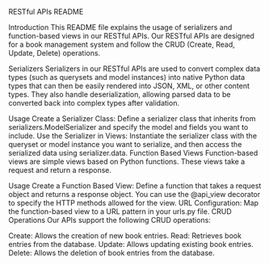 RESTful APIs README


Introduction
This README file explains the usage of serializers and function-based views in our RESTful APIs. Our RESTful APIs are designed for a book management system and follow the CRUD (Create, Read, Update, Delete) operations.

Serializers
Serializers in our RESTful APIs are used to convert complex data types (such as querysets and model instances) into native Python data types that can then be easily rendered into JSON, XML, or other content types. They also handle deserialization, allowing parsed data to be converted back into complex types after validation.

Usage
Create a Serializer Class: Define a serializer class that inherits from serializers.ModelSerializer and specify the model and fields you want to include.
Use the Serializer in Views: Instantiate the serializer class with the queryset or model instance you want to serialize, and then access the serialized data using serializer.data.
Function Based Views
Function-based views are simple views based on Python functions. These views take a request and return a response.

Usage
Create a Function Based View: Define a function that takes a request object and returns a response object. You can use the @api_view decorator to specify the HTTP methods allowed for the view.
URL Configuration: Map the function-based view to a URL pattern in your urls.py file.
CRUD Operations
Our APIs support the following CRUD operations:

Create: Allows the creation of new book entries.
Read: Retrieves book entries from the database.
Update: Allows updating existing book entries.
Delete: Allows the deletion of book entries from the database.
